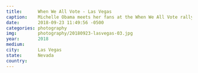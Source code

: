 ```yaml
---
title:  	When We All Vote - Las Vegas
caption:	Michelle Obama meets her fans at the When We All Vote rally in Las Vegas
date:   	2018-09-23 11:49:56 -0500
categories: photography
img:		photography/20180923-lasvegas-03.jpg
year:		2018
medium:
city:		Las Vegas
state:		Nevada
country:
---
```

